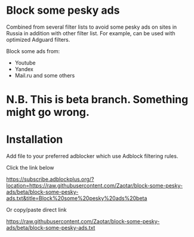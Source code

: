 # Block some pesky ads

Combined from several filter lists to avoid some pesky ads on sites in Russia in addition with other filter list.
For example, can be used with optimized Adguard filters.

Block some ads from:
- Youtube
- Yandex
- Mail.ru and some others

# N.B. This is beta branch. Something might go wrong.


# Installation

Add file to your preferred adblocker which use Adblock filtering rules.

Click the link below

https://subscribe.adblockplus.org/?location=https://raw.githubusercontent.com/Zaotar/block-some-pesky-ads/beta/block-some-pesky-ads.txt&title=Block%20some%20pesky%20ads%20beta

Or copy/paste direct link

https://raw.githubusercontent.com/Zaotar/block-some-pesky-ads/beta/block-some-pesky-ads.txt
